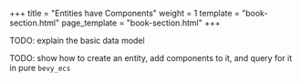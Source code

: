 +++
title = "Entities have Components"
weight = 1
template = "book-section.html"
page_template = "book-section.html"
+++

TODO: explain the basic data model

TODO: show how to create an entity, add components to it, and query for it in pure `bevy_ecs`

